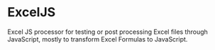 # ExcelJS

Excel JS processor for testing or post processing Excel files through JavaScript, mostly to transform Excel Formulas to JavaScript.